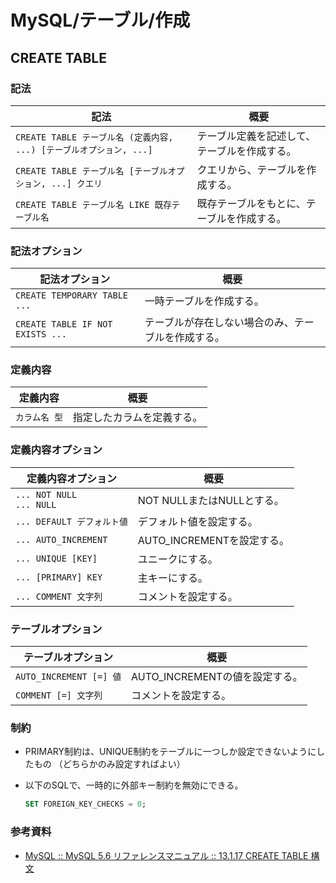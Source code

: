 # MySQL/テーブル/作成

## CREATE TABLE

### 記法

| 記法                                                         | 概要                                         |
| ------------------------------------------------------------ | -------------------------------------------- |
| `CREATE TABLE テーブル名 (定義内容, ...) [テーブルオプション, ...]` | テーブル定義を記述して、テーブルを作成する。 |
| `CREATE TABLE テーブル名 [テーブルオプション, ...] クエリ`   | クエリから、テーブルを作成する。             |
| `CREATE TABLE テーブル名 LIKE 既存テーブル名`                | 既存テーブルをもとに、テーブルを作成する。   |

### 記法オプション

| 記法オプション                   | 概要                                               |
| -------------------------------- | -------------------------------------------------- |
| `CREATE TEMPORARY TABLE ...`     | 一時テーブルを作成する。                           |
| `CREATE TABLE IF NOT EXISTS ...` | テーブルが存在しない場合のみ、テーブルを作成する。 |

### 定義内容

| 定義内容      | 概要                       |
| ------------- | -------------------------- |
| `カラム名 型` | 指定したカラムを定義する。 |

### 定義内容オプション

| 定義内容オプション             | 概要                       |
| ------------------------------ | -------------------------- |
| `... NOT NULL`<br />`... NULL` | NOT NULLまたはNULLとする。 |
| `... DEFAULT デフォルト値`     | デフォルト値を設定する。   |
| `... AUTO_INCREMENT`           | AUTO_INCREMENTを設定する。 |
| `... UNIQUE [KEY]`             | ユニークにする。           |
| `... [PRIMARY] KEY`            | 主キーにする。             |
| `... COMMENT 文字列`           | コメントを設定する。       |

### テーブルオプション

| テーブルオプション      | 概要                           |
| ----------------------- | ------------------------------ |
| `AUTO_INCREMENT [=] 値` | AUTO_INCREMENTの値を設定する。 |
| `COMMENT [=] 文字列`    | コメントを設定する。           |

### 制約

- PRIMARY制約は、UNIQUE制約をテーブルに一つしか設定できないようにしたもの
  （どちらかのみ設定すればよい）

- 以下のSQLで、一時的に外部キー制約を無効にできる。

  ```sql
  SET FOREIGN_KEY_CHECKS = 0;
  ```

### 参考資料

- [MySQL :: MySQL 5.6 リファレンスマニュアル :: 13.1.17 CREATE TABLE 構文](https://dev.mysql.com/doc/refman/5.6/ja/create-table.html)
